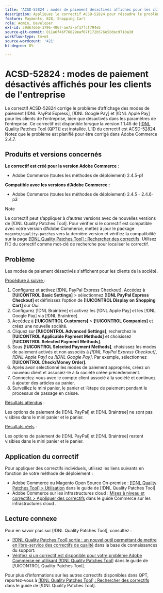```yaml
---
title: 'ACSD-52824 : modes de paiement désactivés affichés pour les clients de l''entreprise'
description: Appliquez le correctif ACSD-52824 pour résoudre le problème d’Adobe Commerce où les modes  [!DNL PayPal Express], [!DNL Google Pay], and [!DNL Apple Pay]  paiement apparaissent pour les clients de la société bien qu’ils soient désactivés dans les paramètres de la société.
feature: Payments, B2B, Shopping Cart
role: Admin, Developer
exl-id: 39d67de6-1796-4067-ae7a-ef17fcf794e5
source-git-commit: 011a6f46f76029eaf67f172b576e58dac9710a3d
workflow-type: tm+mt
source-wordcount: '421'
ht-degree: 0%

---
```


# ACSD-52824 : modes de paiement désactivés affichés pour les clients de l&#39;entreprise

Le correctif ACSD-52824 corrige le problème d’affichage des modes de paiement [!DNL PayPal Express], [!DNL Google Pay] et [!DNL Apple Pay] pour les clients de l’entreprise, bien que désactivés dans les paramètres de l’entreprise. Ce correctif est disponible lorsque la version 1.1.45 de [[!DNL Quality Patches Tool (QPT)]](https://experienceleague.adobe.com/en/docs/commerce-operations/tools/quality-patches-tool/quality-patches-tool-to-self-serve-quality-patches) est installée. L’ID du correctif est ACSD-52824. Notez que le problème est planifié pour être corrigé dans Adobe Commerce 2.4.7.

## Produits et versions concernés

**Le correctif est créé pour la version Adobe Commerce :**

* Adobe Commerce (toutes les méthodes de déploiement) 2.4.5-p1

**Compatible avec les versions d’Adobe Commerce :**

* Adobe Commerce (toutes les méthodes de déploiement) 2.4.5 - 2.4.6-p3

>[!NOTE]
>
>Le correctif peut s’appliquer à d’autres versions avec de nouvelles versions de [!DNL Quality Patches Tool]. Pour vérifier si le correctif est compatible avec votre version d’Adobe Commerce, mettez à jour le package `magento/quality-patches` vers la dernière version et vérifiez la compatibilité sur la page [[!DNL Quality Patches Tool] : Rechercher des correctifs](https://experienceleague.adobe.com/tools/commerce-quality-patches/index.html). Utilisez l’ID du correctif comme mot-clé de recherche pour localiser le correctif.

## Problème

Les modes de paiement désactivés s&#39;affichent pour les clients de la société.

<u>Procédure à suivre </u> :

1. Configurez et activez [!DNL PayPal Express Checkout]. Accédez à **[!UICONTROL Basic Settings]** > sélectionnez **[!DNL PayPal Express Checkout]** et définissez l’option de **[!UICONTROL Display on Shopping Cart]** sur *Oui*.
1. Configurez [!DNL Braintree] et activez les [!DNL Apple Pay] et les [!DNL Google Pay] via [!DNL Braintree].
1. Accédez à **[!UICONTROL Customers]** > **[!UICONTROL Companies]** et créez une nouvelle société.
1. Cliquez sur **[!UICONTROL Advanced Settings]**, recherchez le **[!UICONTROL Applicable Payment Methods]** et choisissez **[!UICONTROL Selected Payment Methods]**.
1. Sous **[!UICONTROL Selected Payment Methods]**, choisissez les modes de paiement activés et non associés à *[!DNL PayPal Express Checkout]*, *[!DNL Apple Pay]* ou *[!DNL Google Pay]*. Par exemple, sélectionnez **[!UICONTROL Check/Money Order]**.
1. Après avoir sélectionné les modes de paiement appropriés, créez un nouveau client et associez-le à la société créée précédemment.
1. Connectez-vous avec le compte client associé à la société et continuez à ajouter des articles au panier.
1. Surveillez le mini panier, le panier et l’étape de paiement pendant le processus de passage en caisse.

<u>Résultats attendus</u> :

Les options de paiement de [!DNL PayPal] et [!DNL Braintree] ne sont pas visibles dans le mini panier et le panier.

<u>Résultats réels</u> :

Les options de paiement de [!DNL PayPal] et [!DNL Braintree] restent visibles dans le mini panier et le panier.

## Application du correctif

Pour appliquer des correctifs individuels, utilisez les liens suivants en fonction de votre méthode de déploiement :

* Adobe Commerce ou Magento Open Source On-premise : [[!DNL Quality Patches Tool] > Utilisation](/help/tools/quality-patches-tool/usage.md) dans le guide de [!DNL Quality Patches Tool].
* Adobe Commerce sur les infrastructures cloud : [Mises à niveau et correctifs > Appliquer des correctifs](https://experienceleague.adobe.com/docs/commerce-cloud-service/user-guide/develop/upgrade/apply-patches.html) dans le guide Commerce sur les infrastructures cloud .

## Lecture connexe

Pour en savoir plus sur [!DNL Quality Patches Tool], consultez :

* [[!DNL Quality Patches Tool] sortie : un nouvel outil permettant de mettre en libre-service des correctifs de qualité](https://experienceleague.adobe.com/en/docs/commerce-operations/tools/quality-patches-tool/quality-patches-tool-to-self-serve-quality-patches) dans la base de connaissances du support.
* [Vérifiez si un correctif est disponible pour votre problème Adobe Commerce en utilisant [!DNL Quality Patches Tool]](/help/tools/quality-patches-tool/patches-available-in-qpt/check-patch-for-magento-issue-with-magento-quality-patches.md) dans le guide de [!UICONTROL Quality Patches Tool].


Pour plus d’informations sur les autres correctifs disponibles dans QPT, reportez-vous à [[!DNL Quality Patches Tool] : Rechercher des correctifs](https://experienceleague.adobe.com/tools/commerce-quality-patches/index.html) dans le guide de [!DNL Quality Patches Tool].
